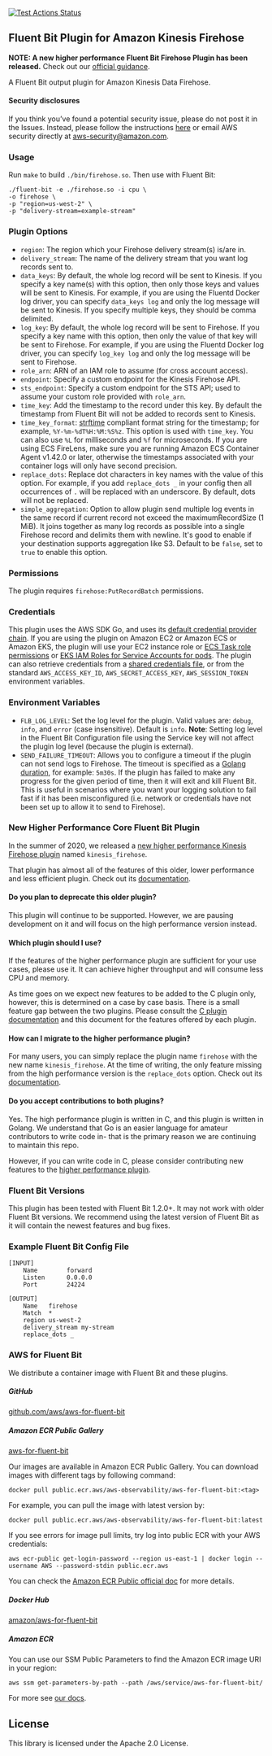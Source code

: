 [![Test Actions Status](https://github.com/aws/amazon-kinesis-firehose-for-fluent-bit/workflows/Build/badge.svg)](https://github.com/aws/amazon-kinesis-firehose-for-fluent-bit/actions)
## Fluent Bit Plugin for Amazon Kinesis Firehose

**NOTE: A new higher performance Fluent Bit Firehose Plugin has been released.** Check out our [official guidance](#new-higher-performance-core-fluent-bit-plugin).

A Fluent Bit output plugin for Amazon Kinesis Data Firehose.

#### Security disclosures

If you think you’ve found a potential security issue, please do not post it in the Issues.  Instead, please follow the instructions [here](https://aws.amazon.com/security/vulnerability-reporting/) or email AWS security directly at [aws-security@amazon.com](mailto:aws-security@amazon.com).

### Usage

Run `make` to build `./bin/firehose.so`. Then use with Fluent Bit:
```
./fluent-bit -e ./firehose.so -i cpu \
-o firehose \
-p "region=us-west-2" \
-p "delivery-stream=example-stream"
```

### Plugin Options

* `region`: The region which your Firehose delivery stream(s) is/are in.
* `delivery_stream`: The name of the delivery stream that you want log records sent to.
* `data_keys`: By default, the whole log record will be sent to Kinesis. If you specify a key name(s) with this option, then only those keys and values will be sent to Kinesis. For example, if you are using the Fluentd Docker log driver, you can specify `data_keys log` and only the log message will be sent to Kinesis. If you specify multiple keys, they should be comma delimited.
* `log_key`: By default, the whole log record will be sent to Firehose. If you specify a key name with this option, then only the value of that key will be sent to Firehose. For example, if you are using the Fluentd Docker log driver, you can specify `log_key log` and only the log message will be sent to Firehose.
* `role_arn`: ARN of an IAM role to assume (for cross account access).
* `endpoint`: Specify a custom endpoint for the Kinesis Firehose API.
* `sts_endpoint`: Specify a custom endpoint for the STS API; used to assume your custom role provided with `role_arn`.
* `time_key`: Add the timestamp to the record under this key. By default the timestamp from Fluent Bit will not be added to records sent to Kinesis.
* `time_key_format`: [strftime](http://man7.org/linux/man-pages/man3/strftime.3.html) compliant format string for the timestamp; for example, `%Y-%m-%dT%H:%M:%S%z`. This option is used with `time_key`. You can also use `%L` for milliseconds and `%f` for microseconds. If you are using ECS FireLens, make sure you are running Amazon ECS Container Agent v1.42.0 or later, otherwise the timestamps associated with your container logs will only have second precision.
* `replace_dots`: Replace dot characters in key names with the value of this option. For example, if you add `replace_dots _` in your config then all occurrences of `.` will be replaced with an underscore. By default, dots will not be replaced.
* `simple_aggregation`: Option to allow plugin send multiple log events in the same record if current record not exceed the maximumRecordSize (1 MiB). It joins together as many log records as possible into a single Firehose record and delimits them with newline. It's good to enable if your destination supports aggregation like S3. Default to be `false`, set to `true` to enable this option.
### Permissions

The plugin requires `firehose:PutRecordBatch` permissions.

### Credentials

This plugin uses the AWS SDK Go, and uses its [default credential provider chain](https://docs.aws.amazon.com/sdk-for-go/v1/developer-guide/configuring-sdk.html). If you are using the plugin on Amazon EC2 or Amazon ECS or Amazon EKS, the plugin will use your EC2 instance role or [ECS Task role permissions](https://docs.aws.amazon.com/AmazonECS/latest/developerguide/task-iam-roles.html) or [EKS IAM Roles for Service Accounts for pods](https://docs.aws.amazon.com/eks/latest/userguide/iam-roles-for-service-accounts.html). The plugin can also retrieve credentials from a [shared credentials file](https://docs.aws.amazon.com/cli/latest/userguide/cli-configure-files.html), or from the standard `AWS_ACCESS_KEY_ID`, `AWS_SECRET_ACCESS_KEY`, `AWS_SESSION_TOKEN` environment variables.

### Environment Variables

* `FLB_LOG_LEVEL`: Set the log level for the plugin. Valid values are: `debug`, `info`, and `error` (case insensitive). Default is `info`. **Note**: Setting log level in the Fluent Bit Configuration file using the Service key will not affect the plugin log level (because the plugin is external).
* `SEND_FAILURE_TIMEOUT`: Allows you to configure a timeout if the plugin can not send logs to Firehose. The timeout is specified as a [Golang duration](https://golang.org/pkg/time/#ParseDuration), for example: `5m30s`. If the plugin has failed to make any progress for the given period of time, then it will exit and kill Fluent Bit. This is useful in scenarios where you want your logging solution to fail fast if it has been misconfigured (i.e. network or credentials have not been set up to allow it to send to Firehose).


### New Higher Performance Core Fluent Bit Plugin

In the summer of 2020, we released a [new higher performance Kinesis Firehose plugin](https://docs.fluentbit.io/manual/pipeline/outputs/firehose) named `kinesis_firehose`.

That plugin has almost all of the features of this older, lower performance and less efficient plugin. Check out its [documentation](https://docs.fluentbit.io/manual/pipeline/outputs/firehose).

#### Do you plan to deprecate this older plugin?

This plugin will continue to be supported. However, we are pausing development on it and will focus on the high performance version instead.

#### Which plugin should I use?

If the features of the higher performance plugin are sufficient for your use cases, please use it. It can achieve higher throughput and will consume less CPU and memory.

As time goes on we expect new features to be added to the C plugin only, however, this is determined on a case by case basis. There is a small feature gap between the two plugins. Please consult the [C plugin documentation](https://docs.fluentbit.io/manual/pipeline/outputs/firehose) and this document for the features offered by each plugin. 

#### How can I migrate to the higher performance plugin?

For many users, you can simply replace the plugin name `firehose` with the new name `kinesis_firehose`. At the time of writing, the only feature missing from the high performance version is the `replace_dots` option. Check out its [documentation](https://docs.fluentbit.io/manual/pipeline/outputs/cloudwatch).

#### Do you accept contributions to both plugins?

Yes. The high performance plugin is written in C, and this plugin is written in Golang. We understand that Go is an easier language for amateur contributors to write code in- that is the primary reason we are continuing to maintain this repo.

However, if you can write code in C, please consider contributing new features to the [higher performance plugin](https://github.com/fluent/fluent-bit/tree/master/plugins/out_kinesis_firehose).

### Fluent Bit Versions

This plugin has been tested with Fluent Bit 1.2.0+. It may not work with older Fluent Bit versions. We recommend using the latest version of Fluent Bit as it will contain the newest features and bug fixes.

### Example Fluent Bit Config File

```
[INPUT]
    Name        forward
    Listen      0.0.0.0
    Port        24224

[OUTPUT]
    Name   firehose
    Match  *
    region us-west-2
    delivery_stream my-stream
    replace_dots _
```

### AWS for Fluent Bit

We distribute a container image with Fluent Bit and these plugins.

##### GitHub

[github.com/aws/aws-for-fluent-bit](https://github.com/aws/aws-for-fluent-bit)

##### Amazon ECR Public Gallery

[aws-for-fluent-bit](https://gallery.ecr.aws/aws-observability/aws-for-fluent-bit)

Our images are available in Amazon ECR Public Gallery. You can download images with different tags by following command:

```
docker pull public.ecr.aws/aws-observability/aws-for-fluent-bit:<tag>
```

For example, you can pull the image with latest version by:

```
docker pull public.ecr.aws/aws-observability/aws-for-fluent-bit:latest
```

If you see errors for image pull limits, try log into public ECR with your AWS credentials:

```
aws ecr-public get-login-password --region us-east-1 | docker login --username AWS --password-stdin public.ecr.aws
```

You can check the [Amazon ECR Public official doc](https://docs.aws.amazon.com/AmazonECR/latest/public/get-set-up-for-amazon-ecr.html) for more details.

##### Docker Hub

[amazon/aws-for-fluent-bit](https://hub.docker.com/r/amazon/aws-for-fluent-bit/tags)

##### Amazon ECR

You can use our SSM Public Parameters to find the Amazon ECR image URI in your region:

```
aws ssm get-parameters-by-path --path /aws/service/aws-for-fluent-bit/
```

For more see [our docs](https://github.com/aws/aws-for-fluent-bit#public-images).

## License

This library is licensed under the Apache 2.0 License.
